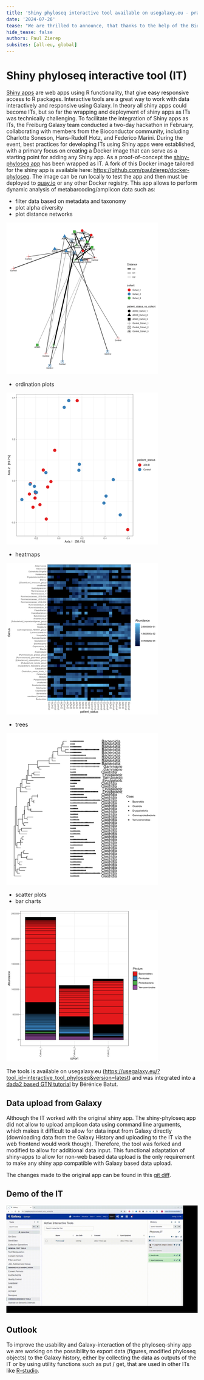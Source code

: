 ```yaml
---
title: 'Shiny phyloseq interactive tool available on usegalaxy.eu - practical outcome of the Bioconductor Hackathon'
date: '2024-07-26'
tease: "We are thrilled to announce, that thanks to the help of the Bioconductor community, we could deploy the Shiny phyloseq App as an interactive tool (IT) on usegalaxy.eu"
hide_tease: false
authors: Paul Zierep 
subsites: [all-eu, global]
---
```


# Shiny phyloseq interactive tool (IT)

[Shiny apps](https://shiny.posit.co/) are web apps using R functionality, that give easy responsive access to R packages. 
Interactive tools are a great way to work with data interactively and responsive using Galaxy. In theory all shiny apps could become ITs, but so far the 
wrapping and deployment of shiny apps as ITs was technically challenging. To facilitate the integration of Shiny apps as ITs, the Freiburg Galaxy team conducted a two-day hackathon in February, collaborating with members from the Bioconductor community, including Charlotte Soneson, Hans-Rudolf Hotz, and Federico Marini. During the event, best practices for developing ITs using Shiny apps were established, with a primary focus on creating a Docker image that can serve as a starting point for adding any Shiny app.
As a proof-of-concept the [shiny-phyloseq app](https://github.com/joey711/shiny-phyloseq) has been wrapped as IT. 
A fork of this Docker image tailored for the shiny app is available here: https://github.com/paulzierep/docker-phyloseq.
The image can be run locally to test the app and then must be deployed to [quay.io](https://quay.io) or any other Docker registry. 
This app allows to perform dynamic analysis of
metabarcoding/amplicon data such as:

* filter data based on metadata and taxonomy
* plot alpha diversity
* plot distance networks 

<img src="./Network.png" style="max-width: 400px" alt="Network" />

* ordination plots

<img src="./Ordination.png" style="max-width: 400px" alt="Ordination" />

* heatmaps

<img src="./Heatmap.png" style="max-width: 400px" alt="Heatmap" />

* trees

<img src="./Tree.png" style="max-width: 400px" alt="Tree" />

* scatter plots
* bar charts

<img src="./Barplot.png" style="max-width: 400px" alt="Barplot" />

The tools is available on usegalaxy.eu (https://usegalaxy.eu/?tool_id=interactive_tool_phyloseq&version=latest) and was integrated into a [dada2 based GTN tutorial](https://training.galaxyproject.org/training-material/topics/microbiome/tutorials/dada-16S/tutorial.html) by Bérénice Batut.

## Data upload from Galaxy

Although the IT worked with the original shiny app. The shiny-phyloseq app did not allow to upload amplicon data using command line arguments, which makes it difficult to allow for data input from Galaxy directly (downloading data from the Galaxy History and uploading to the IT via the web frontend would work though). Therefore, the tool was forked and modified to allow for additional data input. This functional adaptation of shiny-apps to allow for non-web based data upload is the only requirement to make any shiny app compatible with Galaxy based data upload.  

The changes made to the original app can be found in this [git diff](https://github.com/joey711/shiny-phyloseq/compare/master...paulzierep:shiny-phyloseq:master).

## Demo of the IT

![Demo](alpha-div.gif)

## Outlook

To improve the usability and Galaxy-interaction of the phyloseq-shiny app we are working on the possibility to export data (figures, modified phyloseq objects) to the Galaxy history, either by collecting the data as outputs of the IT or by using utility functions such as put / get, that are used in other ITs like [R-studio](https://usegalaxy.eu/?tool_id=interactive_tool_rstudio&version=latest). 

